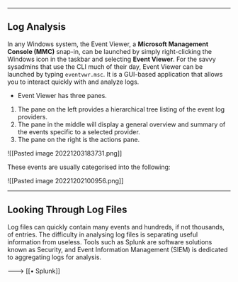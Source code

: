 --- ---

<h2>Log Analysis</h2>

In any Windows system, the Event Viewer, a **Microsoft Management Console (MMC)** snap-in, can be launched by simply right-clicking the Windows icon in the taskbar and selecting **Event Viewer**. For the savvy sysadmins that use the CLI much of their day, Event Viewer can be launched by typing `eventvwr.msc`. It is a GUI-based application that allows you to interact quickly with and analyze logs.

- Event Viewer has three panes.

1.  The pane on the left provides a hierarchical tree listing of the event log providers.
2.  The pane in the middle will display a general overview and summary of the events specific to a selected provider.
3.  The pane on the right is the actions pane.

![[Pasted image 20221203183731.png]]

These events are usually categorised into the following:

![[Pasted image 20221202100956.png]]

---

<h2>Looking Through Log Files</h2>

Log files can quickly contain many events and hundreds, if not thousands, of entries. The difficulty in analysing log files is separating useful information from useless. Tools such as Splunk are software solutions known as Security, and Event Information Management (SIEM) is dedicated to aggregating logs for analysis.

---> [[• Splunk]]

